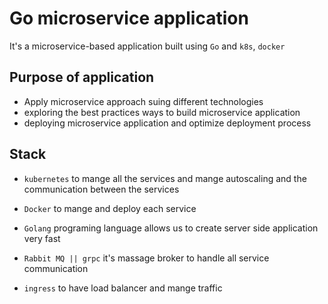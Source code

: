# Go microservice application

It's a microservice-based application built using `Go` and `k8s`, `docker`

## Purpose of application

- Apply microservice approach suing different technologies
- exploring the best practices ways to build microservice application
- deploying microservice application and optimize deployment process

## Stack

- `kubernetes` to mange all the services and mange autoscaling and the
  communication between the services

- `Docker` to mange and deploy each service

- `Golang` programing language allows us to create server side application very
  fast
- `Rabbit MQ || grpc` it's massage broker to handle all service communication
- `ingress` to have load balancer and mange traffic

